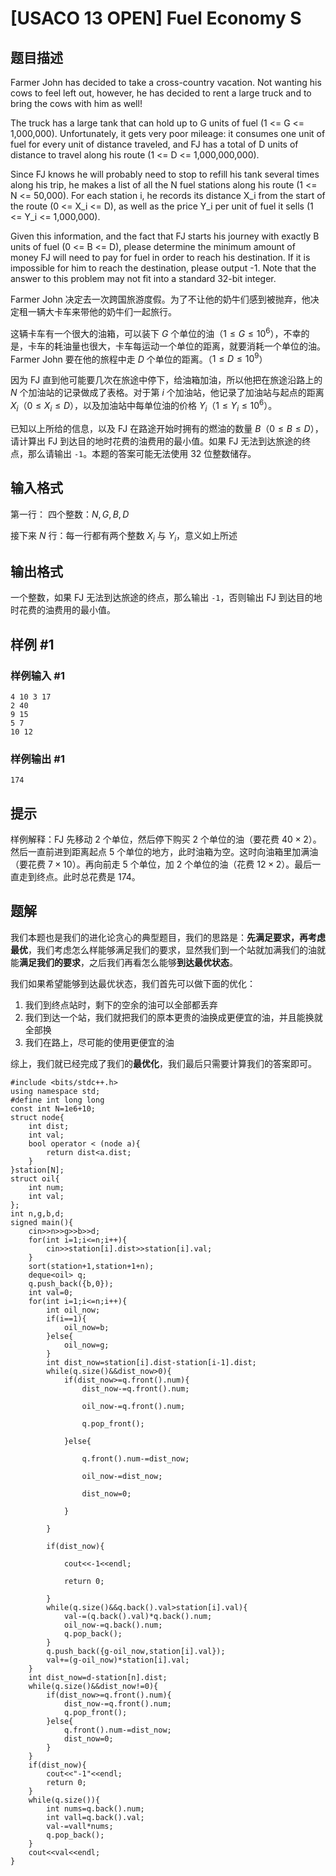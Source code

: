 # [USACO 13 OPEN] Fuel Economy S

## 题目描述

Farmer John has decided to take a cross-country vacation. Not wanting his cows to feel left out, however, he has decided to rent a large truck and to bring the cows with him as well!

The truck has a large tank that can hold up to G units of fuel (1 <= G <= 1,000,000).  Unfortunately, it gets very poor mileage: it consumes one unit of fuel for every unit of distance traveled, and FJ has a total of D units of distance to travel along his route (1 <= D <= 1,000,000,000).

Since FJ knows he will probably need to stop to refill his tank several times along his trip, he makes a list of all the N fuel stations along his route (1 <= N <= 50,000).  For each station i, he records its distance X\_i from the start of the route (0 <= X\_i <= D), as well as the price Y\_i per unit of fuel it sells (1 <= Y\_i <= 1,000,000).

Given this information, and the fact that FJ starts his journey with exactly B units of fuel (0 <= B <= D), please determine the minimum amount of money FJ will need to pay for fuel in order to reach his destination. If it is impossible for him to reach the destination, please output -1. Note that the answer to this problem may not fit into a standard 32-bit integer.


Farmer John 决定去一次跨国旅游度假。为了不让他的奶牛们感到被抛弃，他决定租一辆大卡车来带他的奶牛们一起旅行。


这辆卡车有一个很大的油箱，可以装下 $G$ 个单位的油（$1 \le G \le {10}^6$），不幸的是，卡车的耗油量也很大，卡车每运动一个单位的距离，就要消耗一个单位的油。Farmer John 要在他的旅程中走 $D$ 个单位的距离。（$1 \le D \le {10}^9$）


因为 FJ 直到他可能要几次在旅途中停下，给油箱加油，所以他把在旅途沿路上的 $N$ 个加油站的记录做成了表格。对于第 $i$ 个加油站，他记录了加油站与起点的距离 $X_i$（$0 \le X_i \le D$），以及加油站中每单位油的价格 $Y_i$（$1 \le Y_i \le {10}^6$）。

已知以上所给的信息，以及 FJ 在路途开始时拥有的燃油的数量 $B$（$0 \le B \le D$），请计算出 FJ 到达目的地时花费的油费用的最小值。如果 FJ 无法到达旅途的终点，那么请输出 `-1`。本题的答案可能无法使用 32 位整数储存。

## 输入格式

第一行： 四个整数：$N, G, B, D$

接下来 $N$ 行：每一行都有两个整数 $X_i$ 与 $Y_i$，意义如上所述

## 输出格式

一个整数，如果 FJ 无法到达旅途的终点，那么输出 `-1`，否则输出 FJ 到达目的地时花费的油费用的最小值。

## 样例 #1

### 样例输入 #1

```
4 10 3 17
2 40
9 15
5 7
10 12
```

### 样例输出 #1

```
174
```

## 提示

样例解释：FJ 先移动 $2$ 个单位，然后停下购买 $2$ 个单位的油（要花费 $40 \times 2$）。然后一直前进到距离起点 $5$ 个单位的地方，此时油箱为空。这时向油箱里加满油（要花费 $7 \times 10$）。再向前走 $5$ 个单位，加 $2$ 个单位的油（花费 $12 \times 2$）。最后一直走到终点。此时总花费是 $174$。

## 题解
我们本题也是我们的进化论贪心的典型题目，我们的思路是：**先满足要求，再考虑最优**，我们考虑怎么样能够满足我们的要求，显然我们到一个站就加满我们的油就能**满足我们的要求**，之后我们再看怎么能够**到达最优状态**。

我们如果希望能够到达最优状态，我们首先可以做下面的优化：
1. 我们到终点站时，剩下的空余的油可以全部都丢弃
2. 我们到达一个站，我们就把我们的原本更贵的油换成更便宜的油，并且能换就全部换
3. 我们在路上，尽可能的使用更便宜的油

综上，我们就已经完成了我们的**最优化**，我们最后只需要计算我们的答案即可。
```
#include <bits/stdc++.h>
using namespace std;
#define int long long
const int N=1e6+10;
struct node{
    int dist;
    int val;
    bool operator < (node a){
        return dist<a.dist;
    }
}station[N];
struct oil{
    int num;
    int val;
};
int n,g,b,d;
signed main(){
    cin>>n>>g>>b>>d;
    for(int i=1;i<=n;i++){
        cin>>station[i].dist>>station[i].val;
    }
    sort(station+1,station+1+n);
    deque<oil> q;
    q.push_back({b,0});
    int val=0;
    for(int i=1;i<=n;i++){
        int oil_now;
        if(i==1){
            oil_now=b;
        }else{
            oil_now=g;
        }
        int dist_now=station[i].dist-station[i-1].dist;
        while(q.size()&&dist_now>0){
            if(dist_now>=q.front().num){
                dist_now-=q.front().num;

                oil_now-=q.front().num;

                q.pop_front();

            }else{

                q.front().num-=dist_now;

                oil_now-=dist_now;

                dist_now=0;

            }

        }

        if(dist_now){

            cout<<-1<<endl;

            return 0;

        }
        while(q.size()&&q.back().val>station[i].val){
            val-=(q.back().val)*q.back().num;
            oil_now-=q.back().num;
            q.pop_back();
        }
        q.push_back({g-oil_now,station[i].val});
        val+=(g-oil_now)*station[i].val;
    }
    int dist_now=d-station[n].dist;
    while(q.size()&&dist_now!=0){
        if(dist_now>=q.front().num){
            dist_now-=q.front().num;
            q.pop_front();
        }else{
            q.front().num-=dist_now;
            dist_now=0;
        }
    }
    if(dist_now){
        cout<<"-1"<<endl;
        return 0;
    }
    while(q.size()){
        int nums=q.back().num;
        int vall=q.back().val;
        val-=vall*nums;
        q.pop_back();
    }
    cout<<val<<endl;
}
```
